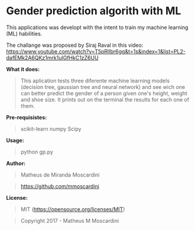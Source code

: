 # Gender prediction algorith with ML

This applications was developt with the intent to train my machine learning (ML) habilities.

The challange was proposed by Siraj Raval in this video: https://www.youtube.com/watch?v=T5pRlIbr6gg&t=1s&index=1&list=PL2-dafEMk2A6QKz1mrk1uIGfHkC1zZ6UU

**What it does:**
>This aplication tests three diferente machine learning models (decision tree, gaussian tree and neural network) and see wich one can better predict the gender of a person given one's height, weight and shoe size.
It prints out on the terminal the results for each one of them.

**Pre-requisistes:**
>scikit-learn
>numpy
>Scipy

**Usage:**
>python gp.py

**Author:**
>Matheus de Miranda Moscardini

>https://github.com/mmoscardini

**License:**
>MIT (https://opensource.org/licenses/MIT)


>Copyright 2017 - Matheus M Moscardini